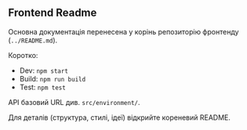 ## Frontend Readme

Основна документація перенесена у корінь репозиторію фронтенду (`../README.md`).

Коротко:
- Dev: `npm start`
- Build: `npm run build`
- Test: `npm test`

API базовий URL див. `src/environment/`.

Для деталів (структура, стилі, ідеї) відкрийте кореневий README.
